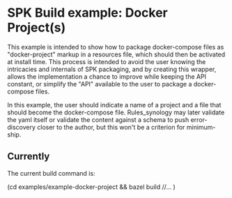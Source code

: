 # SPK Build example: Docker Project(s)

This example is intended to show how to package docker-compose files as "docker-project" markup in
a resources file, which should then be activated at install time.  This process is intended to
avoid the user knowing the intricacies and internals of SPK packaging, and by creating this
wrapper, allows the implementation a chance to improve while keeping the API constant, or simplify
the "API" available to the user to package a docker-compose files.

In this example, the user should indicate a name of a project and a file that should become the
docker-compose file.  Rules_synology may later validate the yaml itself or validate the content
against a schema to push error-discovery closer to the author, but this won't be a criterion for
minimum-ship.

## Currently

The current build command is:

(cd examples/example-docker-project && bazel build //... )
